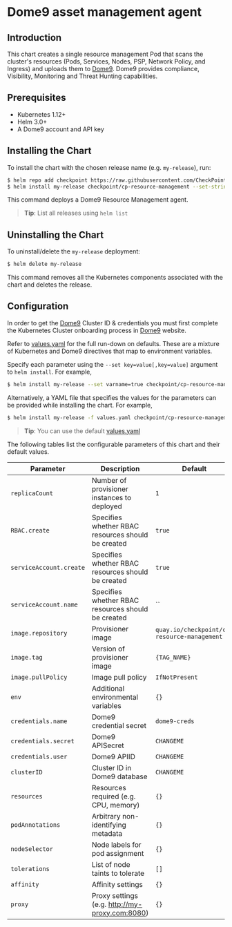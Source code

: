 #  Dome9 asset management agent

## Introduction

This chart creates a single resource management Pod that scans the cluster's resources (Pods, Services, Nodes, PSP, Network Policy, and Ingress) and uploads them to [Dome9](https://secure.dome9.com/).
Dome9 provides compliance, Visibility, Monitoring and Threat Hunting capabilities.

## Prerequisites

- Kubernetes 1.12+
- Helm 3.0+
- A Dome9 account and API key

## Installing the Chart

To install the chart with the chosen release name (e.g. `my-release`), run:

```bash
$ helm repo add checkpoint https://raw.githubusercontent.com/CheckPointSW/charts/master/repository/
$ helm install my-release checkpoint/cp-resource-management --set-string credentials.user=[Dome9 API Key] --set-string credentials.secret=[Dome9 API Secret] --set-string clusterID=[Dome9 Cluster ID]
```

This command deploys a Dome9 Resource Management agent.

> **Tip**: List all releases using `helm list`

## Uninstalling the Chart

To uninstall/delete the `my-release` deployment:

```bash
$ helm delete my-release
```

This command removes all the Kubernetes components associated with the chart and deletes the release.

## Configuration

In order to get the [Dome9](https://secure.dome9.com/) Cluster ID & credentials you must first complete the Kubernetes Cluster onboarding process in [Dome9](https://secure.dome9.com/) website.

Refer to [values.yaml](values.yaml) for the full run-down on defaults. These are a mixture of Kubernetes and Dome9 directives that map to environment variables.

Specify each parameter using the `--set key=value[,key=value]` argument to `helm install`. For example,

```bash
$ helm install my-release --set varname=true checkpoint/cp-resource-management
```

Alternatively, a YAML file that specifies the values for the parameters can be provided while installing the chart. For example,

```bash
$ helm install my-release -f values.yaml checkpoint/cp-resource-management
```

> **Tip**: You can use the default [values.yaml](values.yaml)

The following tables list the configurable parameters of this chart and their default values.

| Parameter                                         | Description                                                   | Default                                                     |
| ------------------------------------------------- | ------------------------------------------------------------- | ----------------------------------------------------------- |
| `replicaCount`                                    | Number of provisioner instances to deployed                   | `1`                                                         |
| `RBAC.create`                                     | Specifies whether RBAC resources should be created            | `true`                                                      |
| `serviceAccount.create`                           | Specifies whether RBAC resources should be created            | `true`                                                      |
| `serviceAccount.name`                             | Specifies whether RBAC resources should be created            | ``                                                          |
| `image.repository`                                | Provisioner image                                             | `quay.io/checkpoint/cp-resource-management`                 |
| `image.tag`                                       | Version of provisioner image                                  | `{TAG_NAME}`                                                |
| `image.pullPolicy`                                | Image pull policy                                             | `IfNotPresent`                                              |
| `env`                                             | Additional environmental variables                            | `{}`                                                        |
| `credentials.name`                                | Dome9 credential secret                                       | `dome9-creds`                                               |
| `credentials.secret`                              | Dome9 APISecret                                               | `CHANGEME`                                                  |
| `credentials.user`                                | Dome9 APIID                                                   | `CHANGEME`                                                  |
| `clusterID`                                       | Cluster ID in Dome9 database                                  | `CHANGEME`                                                  |
| `resources`                                       | Resources required (e.g. CPU, memory)                         | `{}`                                                        |
| `podAnnotations`                                  | Arbitrary non-identifying metadata                            | `{}`                                                        |
| `nodeSelector`                                    | Node labels for pod assignment                                | `{}`                                                        |
| `tolerations`                                     | List of node taints to tolerate                               | `[]`                                                        |
| `affinity`                                        | Affinity settings                                             | `{}`                                                        |
| `proxy`                                           | Proxy settings (e.g. http://my-proxy.com:8080)                | `{}`                                                        |
